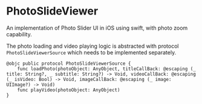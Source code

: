 # PhotoSlideViewer

An implementation of Photo Slider UI in iOS using swift, with photo zoom capability.

The photo loading and video playing logic is abstracted with protocol `PhotoSlideViewerSource` which needs to be implemented separately.

```
@objc public protocol PhotoSlideViewerSource {
    func loadPhoto(photoObject: AnyObject, titleCallBack: @escaping (_ title: String?, _ subtitle: String?) -> Void, videoCallBack: @escaping (_ isVideo: Bool) -> Void, imageCallBack: @escaping (_ image: UIImage?) -> Void)
    func playVideo(photoObject: AnyObject)
}
```
